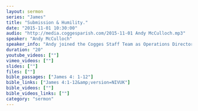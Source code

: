 ```yaml
---
layout: sermon
series: "James"
title: "Submission & Humility."
date: "2015-11-01 10:30:00"
audio: "http://media.coggesparish.com/2015-11-01 Andy McCulloch.mp3"
speaker: "Andy McCulloch"
speaker_info: "Andy joined the Cogges Staff Team as Operations Director this September"
duration: "20"
youtube_videos: [""]
vimeo_videos: [""]
slides: [""]
files: [""]
bible_passages: ["James 4: 1-12"]
bible_links: ["James 4:1-12&amp;version=NIVUK"]
bible_videos: [""]
bible_videos_links: [""]
category: "sermon"
---
```

